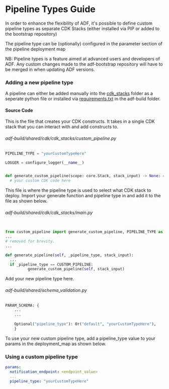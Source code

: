 # Pipeline Types Guide

In order to enhance the flexibility of ADF, it's possible to define custom pipeline types as separate CDK Stacks (either installed via PIP or added to the bootstrap repository)

The pipeline type can be (optionally) configured in the parameter section of the pipeline deployment map

NB: 
Pipeline types is a feature aimed at advanced users and developers of ADF. 
Any custom changes made to the adf-bootstrap repository will have to be merged in when updating ADF versions. 


### Adding a new pipeline type

A pipeline can either be added manually into the [cdk_stacks](src/lambda_codebase/initial_commit/bootstrap_repository/adf-build/shared/cdk/cdk_stacks) folder as a seperate python file or installed via [requirements.txt](src/lambda_codebase/initial_commit/bootstrap_repository/adf-build/requirements.txt) in the adf-build folder.



#### Source Code
This is the file that creates your CDK constructs. It takes in a single CDK stack that you can interact with and add constructs to. 
###### adf-build/shared/cdk/cdk_stacks/custom_pipeline.py
```python
PIPELINE_TYPE = "yourCustomTypeHere"

LOGGER = configure_logger(__name__)


def generate_custom_pipeline(scope: core.Stack, stack_input) -> None: #pylint: disable=R0912, R0915
  # your custom CDK code here

```

This file is where the pipeline type is used to select what CDK stack to deploy. 
Import your generate function and pipeline type in and add it to the file as shown below. 
###### adf-build/shared/cdk/cdk_stacks/main.py
```python

from custom_pipeline import generate_custom_pipeline, PIPELINE_TYPE as CUSTOM_PIPELINE
...
# removed for brevity.
...

def generate_pipeline(self, _pipeline_type, stack_input):
  ...
  if _pipeline_type == CUSTOM_PIPELINE:
          generate_custom_pipeline(self, stack_input)

```

Add your new pipeline type here.
###### adf-build/shared/schema_validation.py
```python
PARAM_SCHEMA: {
    ...
    ...
    
    Optional("pipeline_type"): Or("default", "yourCustomTypeHere"),
    }

```
To use your new custom pipeline type, add a pipeline_type value to your params in the deployment_map as shown below. 
### Using a custom pipeline type
```YAML
params:
  notification_endpoint: <endpoint_value>
  ...
  pipeline_type: "yourCustomTypeHere"
  ```
